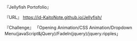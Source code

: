 『Jellyfish Portofolio』

『URL』
https://id-KaitoNote.github.io/Jellyfish/

『Challenge』
「Opening Animation/CSS Animation/Dropdown Menu(javaScript&jQuery)/FadeIn(jquery)/jquery.ripples」
